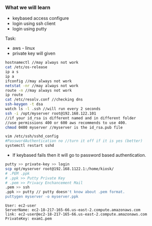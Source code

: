 ### What we will learn
- keybased access configure
- login using ssh client
- login using putty

Task: 
- aws - linux
- private key will given

```bash
hostnamectl //may always not work
cat /etc/os-release
ip a s
ip a
ifconfig //may always not work
netstat -nr //may always not work
route -n //may always not work
ip route
cat /etc/resolv.conf //checking dns
ssh-keygen -t dsa
watch ls -l .ssh //will run every 2 seconds
ssh -i /opt/myserver root@192.168.122.101 
//if your id_rsa is different named and in different folder
//use permissions 400 or 600 aws recommends to use 400.
chmod 0400 myserver //myserver is the id_rsa.pub file

vim /etc/ssh/sshd_config
#PasswordAuthentication no //turn it off if it is yes (better)
systemctl restart sshd

```
- If keybased fails then it will go to password based authentication.

```bash
putty >> private-key >> login
scp opt/myserver root@192.168.1122.1:/home/kiosk/
# .PEM .ppk
# .ppk >> Putty Private Key
# .pem >> Privacy Enchancement Mail
.pem >> ssh
.ppk >> putty // putty doesn't know about .pem format.
puttygen myserver -o myserver.ppk

```

```
User: ec2-user
ServerName: ec2-18-217-165-66.us-east-2.compute.amazonaws.com
link: ec2-user@ec2-18-217-165-66.us-east-2.compute.amazonaws.com 
PrivateKey: exam1.pem
```